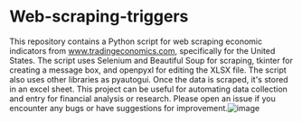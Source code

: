 # Web-scraping-triggers
This repository contains a Python script for web scraping economic indicators from www.tradingeconomics.com, specifically for the United States. The script uses Selenium and Beautiful Soup for scraping, tkinter for creating a message box, and openpyxl for editing the XLSX file. The script also uses other libraries as pyautogui. Once the data is scraped, it's stored in an excel sheet. This project can be useful for automating data collection and entry for financial analysis or research. Please open an issue if you encounter any bugs or have suggestions for improvement.![image](https://user-images.githubusercontent.com/116749601/213870509-2a33115e-c1ac-4dc5-989c-18267cdba140.png)


